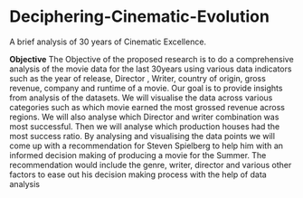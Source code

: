 # Deciphering-Cinematic-Evolution
A brief analysis of 30 years of Cinematic Excellence.

**Objective**
The Objective of the proposed research is to do a comprehensive analysis of the movie data for the last 30years using various data indicators such as the year of release, Director , Writer, country of origin, gross revenue, company and runtime of a movie. Our goal is to provide insights from analysis of the datasets.
We will visualise the data across various categories such as which movie earned the most grossed revenue across regions. We will also analyse which Director and writer combination was most successful. Then we will analyse which production houses had the most success ratio.
By analysing and visualising the data points we will come up with a recommendation for Steven Spielberg to help him with an informed decision making of producing a movie for the Summer. The recommendation would include the genre, writer, director and various other factors to ease out his decision making process with the help of data analysis
